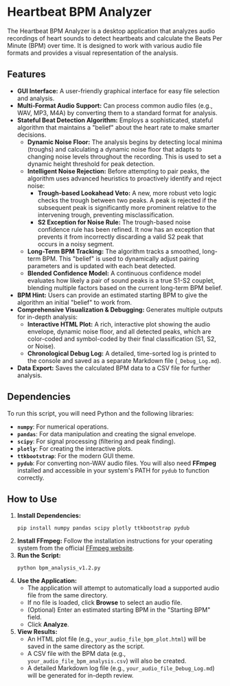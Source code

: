 # Heartbeat BPM Analyzer
The Heartbeat BPM Analyzer is a desktop application that analyzes audio recordings of heart sounds to detect heartbeats and calculate the Beats Per Minute (BPM) over time. It is designed to work with various audio file formats and provides a visual representation of the analysis.
## Features
- **GUI Interface:** A user-friendly graphical interface for easy file selection and analysis.
- **Multi-Format Audio Support:** Can process common audio files (e.g., WAV, MP3, M4A) by converting them to a standard format for analysis.
- **Stateful Beat Detection Algorithm:** Employs a sophisticated, stateful algorithm that maintains a "belief" about the heart rate to make smarter decisions.
    - **Dynamic Noise Floor:** The analysis begins by detecting local minima (troughs) and calculating a dynamic noise floor that adapts to changing noise levels throughout the recording. This is used to set a dynamic height threshold for peak detection.
    - **Intelligent Noise Rejection:** Before attempting to pair peaks, the algorithm uses advanced heuristics to proactively identify and reject noise:
        - **Trough-based Lookahead Veto:** A new, more robust veto logic checks the trough between two peaks. A peak is rejected if the subsequent peak is significantly more prominent relative to the intervening trough, preventing misclassification.
        - **S2 Exception for Noise Rule:** The trough-based noise confidence rule has been refined. It now has an exception that prevents it from incorrectly discarding a valid S2 peak that occurs in a noisy segment.
    - **Long-Term BPM Tracking:** The algorithm tracks a smoothed, long-term BPM. This "belief" is used to dynamically adjust pairing parameters and is updated with each beat detected.
    - **Blended Confidence Model:** A continuous confidence model evaluates how likely a pair of sound peaks is a true S1-S2 couplet, blending multiple factors based on the current long-term BPM belief.
- **BPM Hint:** Users can provide an estimated starting BPM to give the algorithm an initial "belief" to work from.
- **Comprehensive Visualization & Debugging:** Generates multiple outputs for in-depth analysis:
    - **Interactive HTML Plot:** A rich, interactive plot showing the audio envelope, dynamic noise floor, and all detected peaks, which are color-coded and symbol-coded by their final classification (S1, S2, or Noise).
    - **Chronological Debug Log:** A detailed, time-sorted log is printed to the console and saved as a separate Markdown file (`_Debug_Log.md`).
- **Data Export:** Saves the calculated BPM data to a CSV file for further analysis.
## Dependencies
To run this script, you will need Python and the following libraries:
- **`numpy`**: For numerical operations.
- **`pandas`**: For data manipulation and creating the signal envelope.
- **`scipy`**: For signal processing (filtering and peak finding).
- **`plotly`**: For creating the interactive plots.
- **`ttkbootstrap`**: For the modern GUI theme.
- **`pydub`**: For converting non-WAV audio files.
You will also need **FFmpeg** installed and accessible in your system's PATH for `pydub` to function correctly.
## How to Use
1. **Install Dependencies:**
    ```
    pip install numpy pandas scipy plotly ttkbootstrap pydub
    ```
2. **Install FFmpeg:** Follow the installation instructions for your operating system from the official [FFmpeg website](https://ffmpeg.org/download.html "null").
3. **Run the Script:**
    ```
    python bpm_analysis_v1.2.py
    ```
4. **Use the Application:**
    - The application will attempt to automatically load a supported audio file from the same directory.
    - If no file is loaded, click **Browse** to select an audio file.
    - (Optional) Enter an estimated starting BPM in the "Starting BPM" field.
    - Click **Analyze**.
5. **View Results:**
    - An HTML plot file (e.g., `your_audio_file_bpm_plot.html`) will be saved in the same directory as the script.
    - A CSV file with the BPM data (e.g., `your_audio_file_bpm_analysis.csv`) will also be created.
    - A detailed Markdown log file (e.g., `your_audio_file_Debug_Log.md`) will be generated for in-depth review.